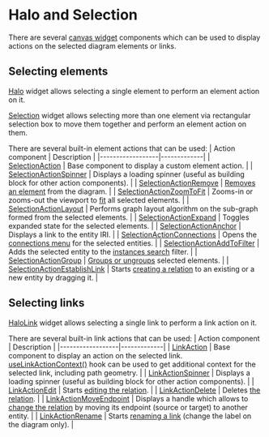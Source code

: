 # Halo and Selection

There are several [canvas widget](/docs/components/canvas.md) components which can be used to display actions on the selected diagram elements or links.

## Selecting elements

[Halo](/docs/api/workspace/functions/Halo) widget allows selecting a single element to perform an element action on it.

[Selection](/docs/api/workspace/functions/Selection) widget allows selecting more than one element via rectangular selection box to move them together and perform an element action on them.

There are several built-in element actions that can be used:
| Action component | Description |
|------------------|-------------|
| [SelectionAction](/docs/api/workspace/functions/SelectionAction.md) | Base component to display a custom element action. |
| [SelectionActionSpinner](/docs/api/workspace/functions/SelectionActionSpinner.md) | Displays a loading spinner (useful as building block for other action components). |
| [SelectionActionRemove](/docs/api/workspace/functions/SelectionActionRemove.md) | [Removes an element](/docs/api/workspace/classes/EditorController.md#removeitems) from the diagram. |
| [SelectionActionZoomToFit](/docs/api/workspace/functions/SelectionActionZoomToFit.md) | Zooms-in or zooms-out the viewport to [fit](/docs/api/workspace/interfaces/CanvasApi.md#zoomtofit) all selected elements. |
| [SelectionActionLayout](/docs/api/workspace/functions/SelectionActionLayout.md) | Performs graph layout algorithm on the sub-graph formed from the selected elements. |
| [SelectionActionExpand](/docs/api/workspace/functions/ToolbarActionExport.md) | Toggles expanded state for the selected elements. |
| [SelectionActionAnchor](/docs/api/workspace/functions/SelectionActionAnchor.md) | Displays a link to the entity IRI. |
| [SelectionActionConnections](/docs/api/workspace/functions/SelectionActionConnections.md) | Opens the [connections menu](/docs/components/connections-menu.md) for the selected entities. |
| [SelectionActionAddToFilter](/docs/api/workspace/functions/SelectionActionAddToFilter.md) | Adds the selected entity to the [instances search](/docs/components/instances-search.md) filter. |
| [SelectionActionGroup](/docs/api/workspace/functions/SelectionActionGroup.md) | [Groups or ungroups](/docs/api/workspace/classes/DataDiagramModel.md#group) selected elements. |
| [SelectionActionEstablishLink](/docs/api/workspace/functions/SelectionActionEstablishLink.md) | Starts [creating a relation](/docs/concepts/graph-authoring.md) to an existing or a new entity by dragging it. |

## Selecting links

[HaloLink](/docs/api/workspace/functions/HaloLink) widget allows selecting a single link to perform a link action on it.

There are several built-in link actions that can be used:
| Action component | Description |
|------------------|-------------|
| [LinkAction](/docs/api/workspace/functions/LinkAction.md) | Base component to display an action on the selected link. <br/>[useLinkActionContext()](/docs/api/workspace/functions/useLinkActionContext.md) hook can be used to get additional context for the selected link, including path geometry. |
| [LinkActionSpinner](/docs/api/workspace/functions/LinkActionSpinner.md) | Displays a loading spinner (useful as building block for other action components). |
| [LinkActionEdit](/docs/api/workspace/functions/LinkActionEdit.md) | Starts [editing the relation](/docs/concepts/graph-authoring.md). |
| [LinkActionDelete](/docs/api/workspace/functions/LinkActionDelete.md) | Deletes [the relation](/docs/concepts/graph-authoring.md). |
| [LinkActionMoveEndpoint](/docs/api/workspace/functions/LinkActionMoveEndpoint.md) | Displays a handle which allows to [change the relation](/docs/concepts/graph-authoring.md) by moving its endpoint (source or target) to another entity. |
| [LinkActionRename](/docs/api/workspace/functions/LinkActionRename.md) | Starts [renaming a link](/docs/api/workspace/interfaces/RenameLinkProvider.md) (change the label on the diagram only). |

